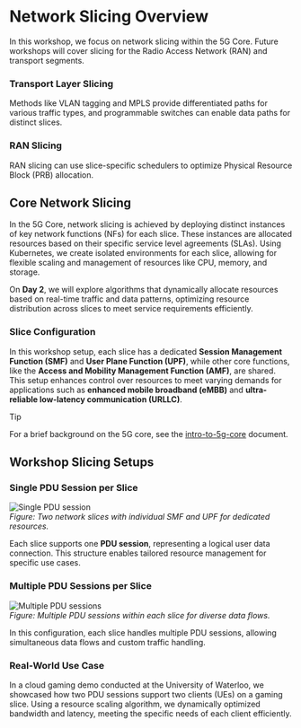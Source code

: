 # **Network Slicing Overview**

In this workshop, we focus on network slicing within the 5G Core. Future workshops will cover slicing for the Radio Access Network (RAN) and transport segments.

### Transport Layer Slicing
Methods like VLAN tagging and MPLS provide differentiated paths for various traffic types, and programmable switches can enable data paths for distinct slices.

### RAN Slicing
RAN slicing can use slice-specific schedulers to optimize Physical Resource Block (PRB) allocation.

## Core Network Slicing

In the 5G Core, network slicing is achieved by deploying distinct instances of key network functions (NFs) for each slice. These instances are allocated resources based on their specific service level agreements (SLAs). Using Kubernetes, we create isolated environments for each slice, allowing for flexible scaling and management of resources like CPU, memory, and storage.

On **Day 2**, we will explore algorithms that dynamically allocate resources based on real-time traffic and data patterns, optimizing resource distribution across slices to meet service requirements efficiently.

### Slice Configuration
In this workshop setup, each slice has a dedicated **Session Management Function (SMF)** and **User Plane Function (UPF)**, while other core functions, like the **Access and Mobility Management Function (AMF)**, are shared. This setup enhances control over resources to meet varying demands for applications such as **enhanced mobile broadband (eMBB)** and **ultra-reliable low-latency communication (URLLC)**.

> [!TIP]
> For a brief background on the 5G core, see the [intro-to-5g-core](intro-to-5g-core.md) document.

## Workshop Slicing Setups

### Single PDU Session per Slice
![Single PDU session](images/slice_deployment_01.png)  
*Figure: Two network slices with individual SMF and UPF for dedicated resources.*

Each slice supports one **PDU session**, representing a logical user data connection. This structure enables tailored resource management for specific use cases.

### Multiple PDU Sessions per Slice
![Multiple PDU sessions](images/slice_deployment_02.png)  
*Figure: Multiple PDU sessions within each slice for diverse data flows.*

In this configuration, each slice handles multiple PDU sessions, allowing simultaneous data flows and custom traffic handling.


### Real-World Use Case
In a cloud gaming demo conducted at the University of Waterloo, we showcased how two PDU sessions support two clients (UEs) on a gaming slice. Using a resource scaling algorithm, we dynamically optimized bandwidth and latency, meeting the specific needs of each client efficiently.
